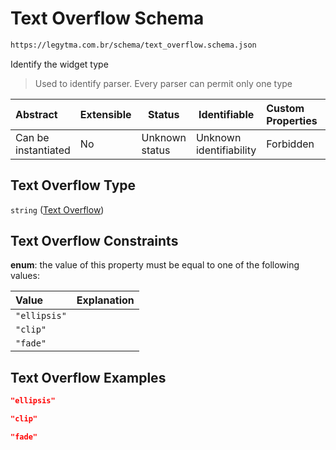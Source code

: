 # Text Overflow Schema

```txt
https://legytma.com.br/schema/text_overflow.schema.json
```

Identify the widget type


> Used to identify parser. Every parser can permit only one type
>

| Abstract            | Extensible | Status         | Identifiable            | Custom Properties | Additional Properties | Access Restrictions | Defined In                                                                              |
| :------------------ | ---------- | -------------- | ----------------------- | :---------------- | --------------------- | ------------------- | --------------------------------------------------------------------------------------- |
| Can be instantiated | No         | Unknown status | Unknown identifiability | Forbidden         | Allowed               | none                | [text_overflow.schema.json](../schema/text_overflow.schema.json "open original schema") |

## Text Overflow Type

`string` ([Text Overflow](text_overflow.md))

## Text Overflow Constraints

**enum**: the value of this property must be equal to one of the following values:

| Value        | Explanation |
| :----------- | ----------- |
| `"ellipsis"` |             |
| `"clip"`     |             |
| `"fade"`     |             |

## Text Overflow Examples

```json
"ellipsis"
```

```json
"clip"
```

```json
"fade"
```
